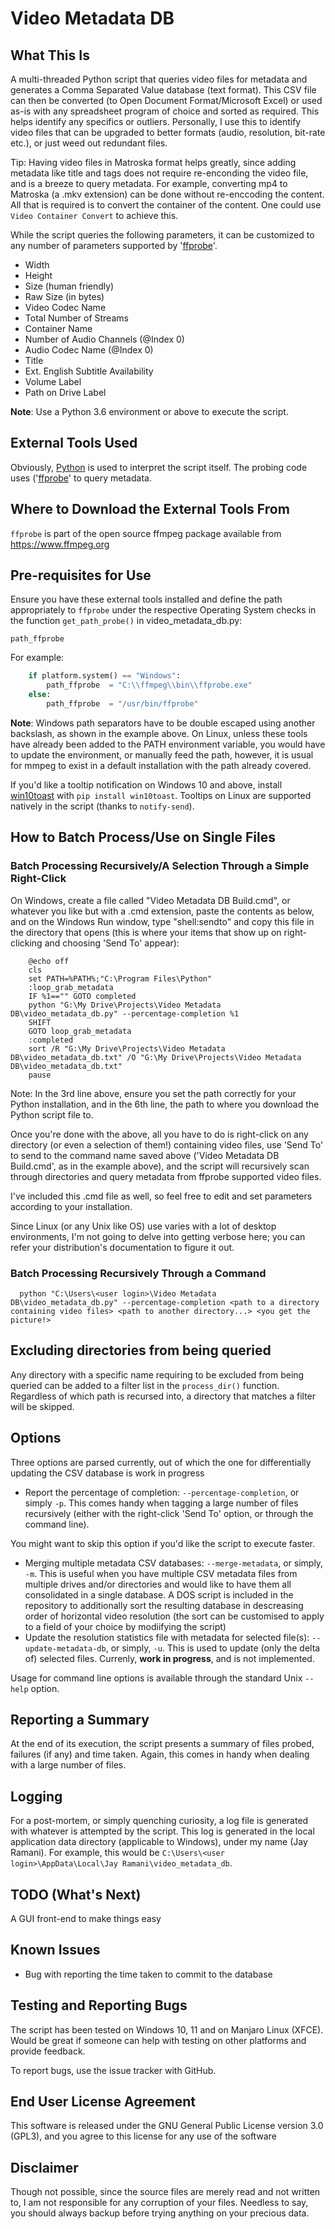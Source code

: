 # Video Metadata DB

## What This Is
A multi-threaded Python script that queries video files for metadata and generates a Comma Separated Value database (text format). This CSV file can then be converted (to Open Document Format/Microsoft Excel) or used as-is with any spreadsheet program of choice and sorted as required. This helps identify any specifics or outliers. Personally, I use this to identify video files that can be upgraded to better formats (audio, resolution, bit-rate etc.), or just weed out redundant files.

Tip: Having video files in Matroska format helps greatly, since adding metadata like title and tags does not require re-enconding the video file, and is a breeze to query metadata. For example, converting mp4 to Matroska (a .mkv extension) can be done without re-enccoding the content. All that is required is to convert the container of the content. One could use `Video Container Convert` to achieve this.

While the script queries the following parameters, it can be customized to any number of parameters supported by '[ffprobe](https://www.ffmpeg.org/)'.
* Width
* Height
* Size (human friendly)
* Raw Size (in bytes)
* Video Codec Name
* Total Number of Streams
* Container Name
* Number of Audio Channels (@Index 0)
* Audio Codec Name (@Index 0)
* Title
* Ext. English Subtitle Availability
* Volume Label
* Path on Drive Label

**Note**: Use a Python 3.6 environment or above to execute the script.

## External Tools Used
Obviously, [Python](https://www.python.org) is used to interpret the script itself. The probing code uses ('[ffprobe](https://www.ffmpeg.org/)' to query metadata.

## Where to Download the External Tools From
`ffprobe` is part of the open source ffmpeg package available from https://www.ffmpeg.org

## Pre-requisites for Use
Ensure you have these external tools installed and define the path appropriately to `ffprobe` under the respective Operating System checks in the function `get_path_probe()` in video_metadata_db.py:

```
path_ffprobe
```

For example:
```python
	if platform.system() == "Windows":
		path_ffprobe  = "C:\\ffmpeg\\bin\\ffprobe.exe"
	else:
		path_ffprobe  = "/usr/bin/ffprobe"
```
**Note**: Windows path separators have to be double escaped using another backslash, as shown in the example above. On Linux, unless these tools have already been added to the PATH environment variable, you would have to update the environment, or manually feed the path, however, it is usual for mmpeg to exist in a default installation with the path already covered.

If you'd like a tooltip notification on Windows 10 and above, install [win10toast](https://pypi.org/project/win10toast/) with `pip install win10toast`. Tooltips on Linux are supported natively in the script (thanks to `notify-send`).

## How to Batch Process/Use on Single Files
### Batch Processing Recursively/A Selection Through a Simple Right-Click
  On Windows, create a file called "Video Metadata DB Build.cmd", or whatever you like but with a .cmd extension, paste the contents as below, and on the Windows Run window, type "shell:sendto" and copy this file in the directory that opens (this is where your items that show up on right-clicking and choosing 'Send To' appear):
```batch
	@echo off
	cls
	set PATH=%PATH%;"C:\Program Files\Python"
	:loop_grab_metadata
	IF %1=="" GOTO completed
	python "G:\My Drive\Projects\Video Metadata DB\video_metadata_db.py" --percentage-completion %1
	SHIFT
	GOTO loop_grab_metadata
	:completed
	sort /R "G:\My Drive\Projects\Video Metadata DB\video_metadata_db.txt" /O "G:\My Drive\Projects\Video Metadata DB\video_metadata_db.txt"
	pause
```
  Note: In the 3rd line above, ensure you set the path correctly for your Python installation, and in the 6th line, the path to where you download the Python script file to.

  Once you're done with the above, all you have to do is right-click on any directory (or even a selection of them!) containing video files, use 'Send To' to send to the command name saved above ('Video Metadata DB Build.cmd', as in the example above), and the script will recursively scan through directories and query metadata from ffprobe supported video files.
  
  I've included this .cmd file as well, so feel free to edit and set parameters according to your installation.

  Since Linux (or any Unix like OS) use varies with a lot of desktop environments, I'm not going to delve into getting verbose here; you can refer your distribution's documentation to figure it out.

### Batch Processing Recursively Through a Command
```
  python "C:\Users\<user login>\Video Metadata DB\video_metadata_db.py" --percentage-completion <path to a directory containing video files> <path to another directory...> <you get the picture!>
```

## Excluding directories from being queried
Any directory with a specific name requiring to be excluded from being queried can be added to a filter list in the `process_dir()` function. Regardless of which path is recursed into, a directory that matches a filter will be skipped.

## Options
Three options are parsed currently, out of which the one for differentially updating the CSV database is work in progress

* Report the percentage of completion: `--percentage-completion`, or simply `-p`. This comes handy when tagging a large number of files recursively (either with the right-click 'Send To' option, or through the command line).

You might want to skip this option if you'd like the script to execute faster.
* Merging multiple metadata CSV databases: `--merge-metadata`, or simply, `-m`. This is useful when you have multiple CSV metadata files from multiple drives and/or directories and would like to have them all consolidated in a single database. A DOS script is included in the repository to additionally sort the resulting database in descreasing order of horizontal video resolution (the sort can be customised to apply to a field of your choice by modiifying the script)
* Update the resolution statistics file with metadata for selected file(s): `--update-metadata-db`, or simply, `-u`. This is used to update (only the delta of) selected files. Currenly, **work in progress**, and is not implemented.

Usage for command line options is available through the standard Unix `--help` option.

## Reporting a Summary
At the end of its execution, the script presents a summary of files probed, failures (if any) and time taken. Again, this comes in handy when dealing with a large number of files.

## Logging
For a post-mortem, or simply quenching curiosity, a log file is generated with whatever is attempted by the script. This log is generated in the local application data directory (applicable to Windows), under my name (Jay Ramani). For example, this would be `C:\Users\<user login>\AppData\Local\Jay Ramani\video_metadata_db`.

## TODO (What's Next)
A GUI front-end to make things easy

## Known Issues
* Bug with reporting the time taken to commit to the database

## Testing and Reporting Bugs
The script has been tested on Windows 10, 11 and on Manjaro Linux (XFCE). Would be great if someone can help with testing on other platforms and provide feedback.

To report bugs, use the issue tracker with GitHub.

## End User License Agreement
This software is released under the GNU General Public License version 3.0 (GPL3), and you agree to this license for any use of the software

## Disclaimer
Though not possible, since the source files are merely read and not written to, I am not responsible for any corruption of your files. Needless to say, you should always backup before trying anything on your precious data.
